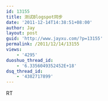 ```yaml
---
id: 13155
title: 测试Blogspot同步
date: '2011-12-14T14:38:51+08:00'
author: Jay
layout: post
guid: 'http://www.jayxu.com/?p=13155'
permalink: /2011/12/14/13155
views:
    - '4295'
duoshuo_thread_id:
    - '6.3356049352452E+18'
dsq_thread_id:
    - '4382717899'
---
```


RT